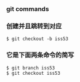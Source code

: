 ### git commands

### 创建并且跳转到对应
```
$ git checkout -b iss53
```
### 它是下面两条命令的简写
```
$ git branch iss53
$ git checkout iss53
```
